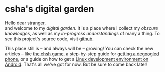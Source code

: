 # csha's digital garden

Hello dear stranger,\
and welcome to my *digital garden*. It is a place where I 
collect my *obscure knowledges*, as well as my *in-progress understandings* of 
many a thing. To see this project's source code, visit 
[github](https://github.com/m93a/digital-garden).

This place still is – and always will be – growing! You can check the new articles – like [the chsh game](quantum/chsh-game), a step-by-step guide for [getting a degoogled phone](tech/degoogle-oneplus), or a guide on how to get a [Linux development environment on Android](tech/android-linux). That's all we've got for now. But be sure to come back later!
